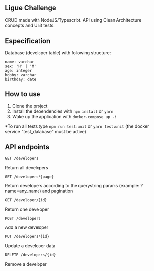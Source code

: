 ## Ligue Challenge
CRUD made with NodeJS/Typescript. API using Clean Architecture concepts and Unit tests.


## Especification
Database (developer table) with following structure:

```
name: varchar
sex: 'H' | 'M'
age: integer
hobby: varchar
birthday: date
```

## How to use
1. Clone the project
2. Install the dependencies with ```npm install``` or ```yarn```
3. Wake up the application with ```docker-compose up -d```

*To run all tests type ```npm run test:unit``` or ```yarn test:unit``` (the docker service "test_database" must be active)

## API endpoints

```
GET /developers
```
Return all developers

```
GET /developers/{page}
```
Return developers according to the querystring params (example: ?name=any_name) and pagination

```
GET /developer/{id}
```
Return one developer

```
POST /developers
```
Add a new developer

```
PUT /developers/{id}
```
Update a developer data

```
DELETE /developers/{id}
```
Remove a developer
